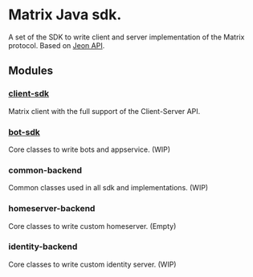 # Matrix Java sdk.

A set of the SDK to write client and server implementation of the Matrix protocol.
Based on [Jeon API](https://github.com/ma1uta/jeon).

## Modules

### [client-sdk](https://github.com/ma1uta/jmsdk/blob/master/client-impl/Readme.md)

Matrix client with the full support of the Client-Server API.

### [bot-sdk](https://github.com/ma1uta/jmsdk/blob/master/docs/Bot-sdk.md)

Core classes to write bots and appservice. (WIP)

### common-backend

Common classes used in all sdk and implementations. (WIP)

### homeserver-backend

Core classes to write custom homeserver. (Empty)

### identity-backend

Core classes to write custom identity server. (WIP)
